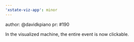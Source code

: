 ```yaml
---
'xstate-viz-app': minor
---
```


author: @davidkpiano
pr: #190

In the visualized machine, the entire event is now clickable.
